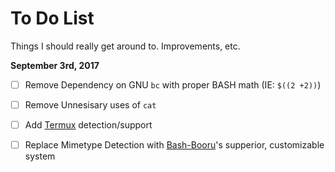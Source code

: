 # To Do List
Things I should really get around to. Improvements, etc.

__September 3rd, 2017__
- [ ] Remove Dependency on GNU `bc` with proper BASH math (IE: `$((2 +2))`)
- [ ] Remove Unnesisary uses of `cat`
- [ ] Add [Termux](https://github.com/termux/termux-app) detection/support
- [ ] Replace Mimetype Detection with [Bash-Booru](https://github.com/ChristianSilvermoon/BASH-Booru)'s supperior, customizable system


